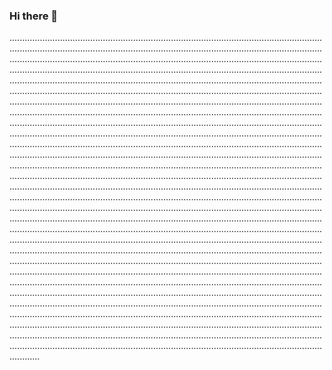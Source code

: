 ### Hi there 👋

....................................................................................................................................................................................................................................................................................................................................................................................................................................................................................................................................................................................................................................................................................................................................................................................................................................................................................................................................................................................................................................................................................................................................................................................................................................................................................................................................................................................................................................................................................................................................................................................................................................................................................................................................................................................................................................................................................................................................................................................................................................................................................................................................................................................................................................................................................................................................................................................................................................................................................................................................................................................................................................................................................................................................................................................................................................................................................................................................................................................................................................................................................................................................................................................................................................................................................................................................................................................................................................................................................................................................................................................................................................................................................................................................................................................................................................................................................